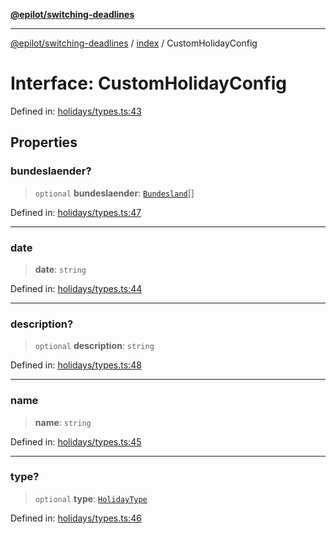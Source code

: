 [**@epilot/switching-deadlines**](../../README.md)

***

[@epilot/switching-deadlines](../../modules.md) / [index](../README.md) / CustomHolidayConfig

# Interface: CustomHolidayConfig

Defined in: [holidays/types.ts:43](https://github.com/epilot-dev/switching-deadlines/blob/399b2cc39d63ef20d5c31e06d92ee448511e691c/src/holidays/types.ts#L43)

## Properties

### bundeslaender?

> `optional` **bundeslaender**: [`Bundesland`](../enumerations/Bundesland.md)[]

Defined in: [holidays/types.ts:47](https://github.com/epilot-dev/switching-deadlines/blob/399b2cc39d63ef20d5c31e06d92ee448511e691c/src/holidays/types.ts#L47)

***

### date

> **date**: `string`

Defined in: [holidays/types.ts:44](https://github.com/epilot-dev/switching-deadlines/blob/399b2cc39d63ef20d5c31e06d92ee448511e691c/src/holidays/types.ts#L44)

***

### description?

> `optional` **description**: `string`

Defined in: [holidays/types.ts:48](https://github.com/epilot-dev/switching-deadlines/blob/399b2cc39d63ef20d5c31e06d92ee448511e691c/src/holidays/types.ts#L48)

***

### name

> **name**: `string`

Defined in: [holidays/types.ts:45](https://github.com/epilot-dev/switching-deadlines/blob/399b2cc39d63ef20d5c31e06d92ee448511e691c/src/holidays/types.ts#L45)

***

### type?

> `optional` **type**: [`HolidayType`](../enumerations/HolidayType.md)

Defined in: [holidays/types.ts:46](https://github.com/epilot-dev/switching-deadlines/blob/399b2cc39d63ef20d5c31e06d92ee448511e691c/src/holidays/types.ts#L46)
